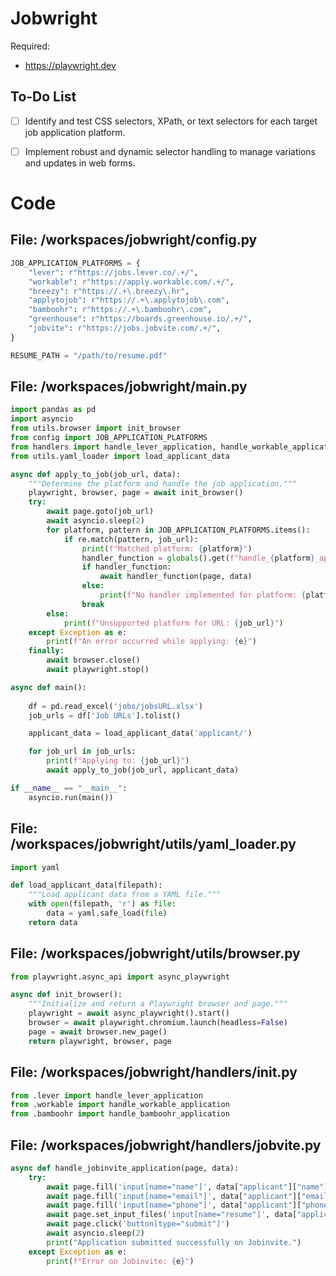 # Jobwright

Required:
- https://playwright.dev


## To-Do List

- [ ] Identify and test CSS selectors, XPath, or text selectors for each target job application platform.
- [ ] Implement robust and dynamic selector handling to manage variations and updates in web forms.



# Code

## File: /workspaces/jobwright/config.py

```python
JOB_APPLICATION_PLATFORMS = {
    "lever": r"https://jobs.lever.co/.+/",
    "workable": r"https://apply.workable.com/.+/",
    "breezy": r"https://.+\.breezy\.hr",
    "applytojob": r"https://.+\.applytojob\.com",
    "bamboohr": r"https://.+\.bamboohr\.com",
    "greenhouse": r"https://boards.greenhouse.io/.+/",
    "jobvite": r"https://jobs.jobvite.com/.+/",
}

RESUME_PATH = "/path/to/resume.pdf"
````


## File: /workspaces/jobwright/main.py

```python
import pandas as pd
import asyncio
from utils.browser import init_browser
from config import JOB_APPLICATION_PLATFORMS
from handlers import handle_lever_application, handle_workable_application, handle_bamboohr_application  # and others
from utils.yaml_loader import load_applicant_data

async def apply_to_job(job_url, data):
    """Determine the platform and handle the job application."""
    playwright, browser, page = await init_browser()
    try:
        await page.goto(job_url)
        await asyncio.sleep(2)  
        for platform, pattern in JOB_APPLICATION_PLATFORMS.items():
            if re.match(pattern, job_url):
                print(f"Matched platform: {platform}")
                handler_function = globals().get(f"handle_{platform}_application")
                if handler_function:
                    await handler_function(page, data)
                else:
                    print(f"No handler implemented for platform: {platform}")
                break
        else:
            print(f"Unsupported platform for URL: {job_url}")
    except Exception as e:
        print(f"An error occurred while applying: {e}")
    finally:
        await browser.close()
        await playwright.stop()

async def main():
    
    df = pd.read_excel('jobs/jobsURL.xlsx') 
    job_urls = df['Job URLs'].tolist()

    applicant_data = load_applicant_data('applicant/') 

    for job_url in job_urls:
        print(f"Applying to: {job_url}")
        await apply_to_job(job_url, applicant_data)

if __name__ == "__main__":
    asyncio.run(main())

````

## File: /workspaces/jobwright/utils/yaml_loader.py

```python
import yaml

def load_applicant_data(filepath):
    """Load applicant data from a YAML file."""
    with open(filepath, 'r') as file:
        data = yaml.safe_load(file)
    return data

````


## File: /workspaces/jobwright/utils/browser.py

```python
from playwright.async_api import async_playwright

async def init_browser():
    """Initialize and return a Playwright browser and page."""
    playwright = await async_playwright().start()
    browser = await playwright.chromium.launch(headless=False)
    page = await browser.new_page()
    return playwright, browser, page

````

## File: /workspaces/jobwright/handlers/__init__.py

```python
from .lever import handle_lever_application
from .workable import handle_workable_application
from .bamboohr import handle_bamboohr_application


````

## File: /workspaces/jobwright/handlers/jobvite.py

```python
async def handle_jobinvite_application(page, data):
    try:
        await page.fill('input[name="name"]', data["applicant"]["name"])
        await page.fill('input[name="email"]', data["applicant"]["email"])
        await page.fill('input[name="phone"]', data["applicant"]["phone"])
        await page.set_input_files('input[name="resume"]', data["applicant"]["resume_path"])
        await page.click('button[type="submit"]')
        await asyncio.sleep(2)
        print("Application submitted successfully on Jobinvite.")
    except Exception as e:
        print(f"Error on Jobinvite: {e}")

````


